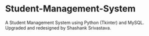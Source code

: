 # Student-Management-System
A Student Management System using Python (Tkinter) and MySQL. Upgraded and redesigned by Shashank Srivastava.
